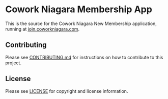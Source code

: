 # Cowork Niagara Membership App

This is the source for the Cowork Niagara New Membership application, running at [join.coworkniagara.com](http://join.coworkniagara.com).

## Contributing
Please see [CONTRIBUTING.md](CONTRIBUTING.md) for instructions on how to contribute to this project.

## License
Please see [LICENSE](LICENSE) for copyright and license information.
